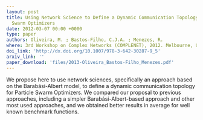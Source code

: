 ```yaml
---
layout: post
title: Using Network Science to Define a Dynamic Communication Topology for Particle
  Swarm Optimizers
date: 2012-03-07 00:00 +0000
type: paper
authors: Oliveira, M. ; Bastos-Filho, C.J.A. ; Menezes, R.
where: 3rd Workshop on Complex Networks (COMPLENET), 2012. Melbourne, USA
doi_link: 'http://dx.doi.org/10.1007/978-3-642-30287-9_5'
arxiv_link: ''
paper_download: 'files/2013-Oliveira_Bastos-Filho_Menezes.pdf'
---
```

We propose here to use network sciences, specifically an approach based on the Barabási-Albert model, to define a dynamic communication topology for Particle Swarm Optimizers. We compared our proposal to previous approaches, including a simpler Barabási-Albert-based approach and other most used approaches, and we obtained better results in average for well known benchmark functions.
